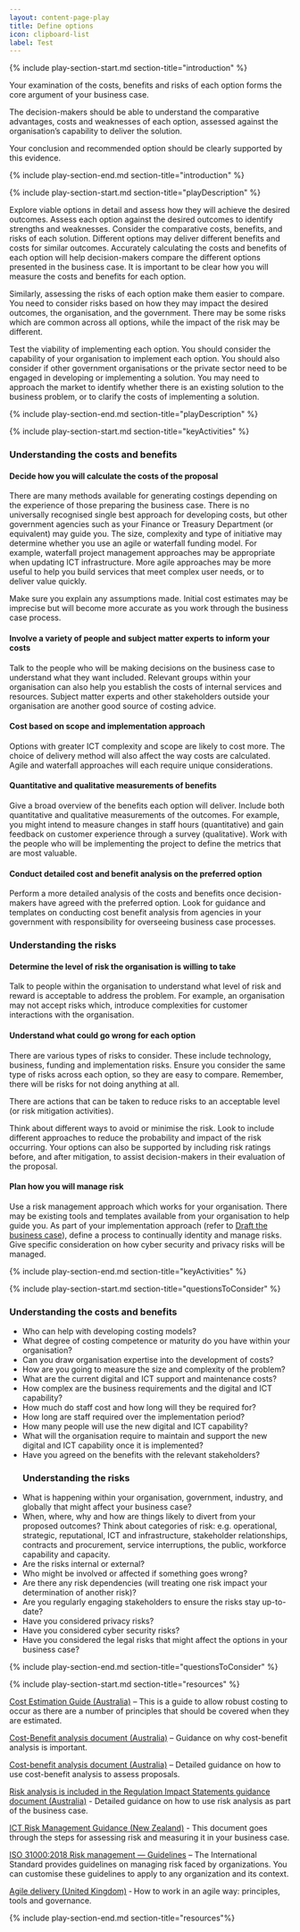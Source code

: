 ```yaml
---
layout: content-page-play
title: Define options
icon: clipboard-list
label: Test
---
```

<!--start include wraps the section in starting HTML for styling purposes -->
{% include play-section-start.md section-title="introduction" %}
<p>Your examination of the costs, benefits and risks of each option forms the core argument of your business case.</p>
<p>The decision-makers should be able to understand the comparative advantages, costs and weaknesses of each option, assessed against the organisation&rsquo;s capability to deliver the solution.</p>
<p>Your conclusion and recommended option should be clearly supported by this evidence.</p>
<!--end include -->
{% include play-section-end.md section-title="introduction" %}



<!--start include wraps the section in starting HTML for styling purposes -->
{% include play-section-start.md section-title="playDescription" %}
<p>Explore viable options in detail and assess how they will achieve the desired outcomes. Assess each option against the desired outcomes to identify strengths and weaknesses. Consider the comparative costs, benefits, and risks of each solution. Different options may deliver different benefits and costs for similar outcomes. Accurately calculating the costs and benefits of each option will help decision-makers compare the different options presented in the business case. It is important to be clear how you will measure the costs and benefits for each option.</p>
<p>Similarly, assessing the risks of each option make them easier to compare. You need to consider risks based on how they may impact the desired outcomes, the organisation, and the government. There may be some risks which are common across all options, while the impact of the risk may be different.</p>
<p>Test the viability of implementing each option. You should consider the capability of your organisation to implement each option. You should also consider if other government organisations or the private sector need to be engaged in developing or implementing a solution. You may need to approach the market to identify whether there is an existing solution to the business problem, or to clarify the costs of implementing a solution.</p>

<!--end include -->
{% include play-section-end.md section-title="playDescription" %}



<!--start include wraps the section in starting HTML for styling purposes -->
{% include play-section-start.md section-title="keyActivities" %}
<h3>Understanding the costs and benefits</h3>
<h4>Decide how you will calculate the costs of the proposal</h4>
<p>There are many methods available for generating costings depending on the experience of those preparing the business case. There is no universally recognised single best approach for developing costs, but other government agencies such as your Finance or Treasury Department (or equivalent) may guide you. The size, complexity and type of initiative may determine whether you use an agile or waterfall funding model. For example, waterfall project management approaches may be appropriate when updating ICT infrastructure. More agile approaches may be more useful to help you build services that meet complex user needs, or to deliver value quickly.</p>
<p>Make sure you explain any assumptions made. Initial cost estimates may be imprecise but will become more accurate as you work through the business case process.</p>
<h4>Involve a variety of people and subject matter experts to inform your costs</h4>
<p>Talk to the people who will be making decisions on the business case to understand what they want included. Relevant groups within your organisation can also help you establish the costs of internal services and resources. Subject matter experts and other stakeholders outside your organisation are another good source of costing advice.</p>
<h4>Cost based on scope and implementation approach</h4>
<p>Options with greater ICT complexity and scope are likely to cost more. The choice of delivery method will also affect the way costs are calculated. Agile and waterfall approaches will each require unique considerations.</p>
<h4>Quantitative and qualitative measurements of benefits</h4>
<p>Give a broad overview of the benefits each option will deliver. Include both quantitative and qualitative measurements of the outcomes. For example, you might intend to measure changes in staff hours (quantitative) and gain feedback on customer experience through a survey (qualitative). Work with the people who will be implementing the project to define the metrics that are most valuable.</p>
<h4>Conduct detailed cost and benefit analysis on the preferred option&nbsp;</h4>
<p>Perform a more detailed analysis of the costs and benefits once decision-makers have agreed with the preferred option. Look for guidance and templates on conducting cost benefit analysis from agencies in your government with responsibility for overseeing business case processes.</p>
<h3>Understanding the risks</h3>
<h4>Determine the level of risk the organisation is willing to take</h4>
<p>Talk to people within the organisation to understand what level of risk and reward is acceptable to address the problem. For example, an organisation may not accept risks which, introduce complexities for customer interactions with the organisation.</p>
<h4>Understand what could go wrong for each option</h4>
<p>There are various types of risks to consider. These include technology, business, funding and implementation risks. Ensure you consider the same type of risks across each option, so they are easy to compare. Remember, there will be risks for not doing anything at all.</p>
<p>There are actions that can be taken to reduce risks to an acceptable level (or risk mitigation activities).</p>
<p>Think about different ways to avoid or minimise the risk. Look to include different approaches to reduce the probability and impact of the risk occurring.&nbsp;Your options can also be supported by including risk ratings before, and after mitigation, to assist decision-makers in their evaluation of the proposal.</p>
<h4>Plan how you will manage risk</h4>
<p>Use a risk management approach which works for your organisation. There may be existing tools and templates available from your organisation to help guide you. As part of your implementation approach (refer to <a href="/plays/9draft-the-business-case/">Draft the business case</a>), define a process to continually identity and manage risks. Give specific consideration on how cyber security and privacy risks will be managed.</p>
<!--end include -->
{% include play-section-end.md section-title="keyActivities" %}



<!--start include wraps the section in starting HTML for styling purposes -->
{% include play-section-start.md section-title="questionsToConsider" %}
<h3>Understanding the costs and benefits</h3>
<ul>
<li>Who can help with developing costing models?</li>
<li>What degree of costing competence or maturity do you have within your organisation?&nbsp;</li>
<li>Can you draw organisation expertise into the development of costs?</li>
<li>How are you going to measure the size and complexity of the problem?</li>
<li>What are the current digital and ICT support and maintenance costs?</li>
<li>How complex are the business requirements and the digital and ICT capability?</li>
<li>How much do staff cost and how long will they be required for?</li>
<li>How long are staff required over the implementation period?</li>
<li>How many people will use the new digital and ICT capability?</li>
<li>What will the organisation require to maintain and support the new digital and ICT capability once it is implemented?</li>
<li>Have you agreed on the benefits with the relevant stakeholders?</li>
<h3>Understanding the risks</h3>
<li>What is happening within your organisation, government, industry, and globally that might affect your business case?&nbsp;</li>
<li>When, where, why and how are things likely to divert from your proposed outcomes? Think about categories of risk: e.g. operational, strategic, reputational, ICT and infrastructure, stakeholder relationships, contracts and procurement, service interruptions, the public, workforce capability and capacity.</li>
<li>Are the risks internal or external?&nbsp;</li>
<li>Who might be involved or affected if something goes wrong?</li>
<li>Are there any risk dependencies (will treating one risk impact your determination of another risk)?</li>
<li>Are you regularly engaging stakeholders to ensure the risks stay up-to-date?</li>
<li>Have you considered privacy risks?</li>
<li>Have you considered cyber security risks?</li>
<li>Have you considered the legal risks that might affect the options in your business case?</li>
</ul>
<!--end include -->
{% include play-section-end.md section-title="questionsToConsider" %}



<!--start include wraps the section in starting HTML for styling purposes -->
{% include play-section-start.md section-title="resources" %}
<p><a href="https://www.finance.gov.au/government/commonwealth-investment-framework/commonwealth-investments-toolkit/cost-estimation">Cost Estimation Guide (Australia)</a> &ndash; This is a guide to allow robust costing to occur as there are a number of principles that should be covered when they are estimated.</p>
<p><a href="https://www.pmc.gov.au/resource-centre/regulation/cost-benefit-analysis-guidance-note">Cost-Benefit analysis document (Australia)</a> &ndash; Guidance on why cost-benefit analysis is important.</p>
<p><a href="https://www.pmc.gov.au/sites/default/files/publications/cost-benefit-analysis_0.pdf">Cost-benefit analysis document (Australia)</a> &ndash; Detailed guidance on how to use cost-benefit analysis to assess proposals.</p>
<p><a href="https://www.pmc.gov.au/sites/default/files/publications/risk.pdf">Risk analysis is included in the Regulation Impact Statements guidance document (Australia)</a> - Detailed guidance on how to use risk analysis as part of the business case.</p>
<p><a href="https://www.digital.govt.nz/assets/Documents/130ict-risk-management-guidance.pdf">ICT Risk Management Guidance (New Zealand)</a> - This document goes through the steps for assessing risk and measuring it in your business case.</p>
<p><a href="https://www.iso.org/standard/65694.html">ISO 31000:2018 Risk management &mdash; Guidelines</a> &ndash; The International Standard provides guidelines on managing risk faced by organizations. You can customise&nbsp;these guidelines to apply to any organization and its context.</p>
<p><a href="https://www.gov.uk/service-manual/agile-delivery">Agile delivery (United Kingdom)</a> ‑ How to work in an agile way: principles, tools and governance.</p>
<!--end include -->
{% include play-section-end.md section-title="resources"%}
